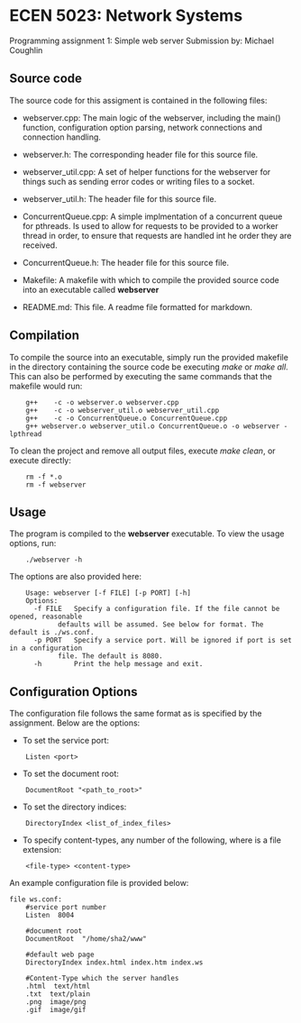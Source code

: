 # ECEN 5023: Network Systems
Programming assignment 1: Simple web server
Submission by: Michael Coughlin

## Source code
The source code for this assigment is contained in the following files:

* webserver.cpp: The main logic of the webserver, including the main() function, 
  configuration option parsing, network connections and connection handling.

* webserver.h: The corresponding header file for this source file.

* webserver_util.cpp: A set of helper functions for the webserver for things such 
  as sending error codes or writing files to a socket.

* webserver_util.h: The header file for this source file.

* ConcurrentQueue.cpp: A simple implmentation of a concurrent queue for pthreads. 
  Is used to allow for requests to be provided to a worker thread in order, to ensure
  that requests are handled int he order they are received.

* ConcurrentQueue.h: The header file for this source file.

* Makefile: A makefile with which to compile the provided source code into an executable
  called **webserver**

* README.md: This file. A readme file formatted for markdown.

## Compilation
To compile the source into an executable, simply run the provided makefile in the directory
containing the source code be executing *make* or *make all*. This can also be performed by
executing the same commands that the makefile would run:
```
	g++    -c -o webserver.o webserver.cpp
	g++    -c -o webserver_util.o webserver_util.cpp
	g++    -c -o ConcurrentQueue.o ConcurrentQueue.cpp
	g++ webserver.o webserver_util.o ConcurrentQueue.o -o webserver -lpthread
```

To clean the project and remove all output files, execute *make clean*, or execute directly:
```
	rm -f *.o
	rm -f webserver
```

## Usage
The program is compiled to the **webserver** executable. To view the usage options, run:
```
	./webserver -h
```

The options are also provided here:
```
	Usage: webserver [-f FILE] [-p PORT] [-h]
	Options:
	  -f FILE	Specify a configuration file. If the file cannot be opened, reasonable 
	  		defaults will be assumed. See below for format. The default is ./ws.conf.
	  -p PORT	Specify a service port. Will be ignored if port is set in a configuration
			file. The default is 8080.
	  -h		Print the help message and exit.
```

## Configuration Options
The configuration file follows the same format as is specified by the assignment. Below are
the options:

* To set the service port:
```
	Listen <port>
```

* To set the document root:
```
	DocumentRoot "<path_to_root>"
```

* To set the directory indices:
```
	DirectoryIndex <list_of_index_files>
```

* To specify content-types, any number of the following, where <file-type> is a file extension:
```
	<file-type> <content-type>
```

An example configuration file is provided below:
```
file ws.conf:
	#service port number
	Listen  8004

	#document root
	DocumentRoot  "/home/sha2/www"

	#default web page
	DirectoryIndex index.html index.htm index.ws

	#Content-Type which the server handles
	.html  text/html
	.txt  text/plain
	.png  image/png
	.gif  image/gif
```
